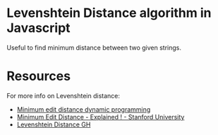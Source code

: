# Levenshtein Distance algorithm in Javascript

Useful to find minimum distance between two given strings.

# Resources

For more info on Levenshtein distance:

- [Minimum edit distance dynamic programming](https://www.youtube.com/watch?v=We3YDTzNXEk)
- [Minimum Edit Distance - Explained ! - Stanford University](https://www.youtube.com/watch?v=Xxx0b7djCrs)
- [Levenshtein Distance GH](https://github.com/trekhleb/javascript-algorithms/tree/master/src/algorithms/string/levenshtein-distance)
